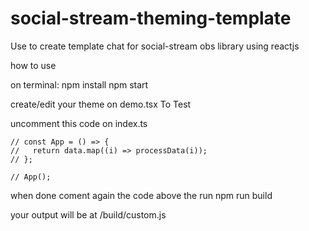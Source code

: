 # social-stream-theming-template
Use to create template chat for social-stream obs library using reactjs

how to use

on terminal:
npm install
npm start

create/edit your theme on demo.tsx
To Test 

uncomment this code on index.ts

```// comment-out to test your theme
// const App = () => {
//   return data.map((i) => processData(i));
// };

// App();
```

when done coment again the code above
the run
npm run build

your output will be at /build/custom.js
